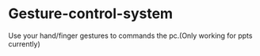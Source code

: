 # Gesture-control-system
Use your hand/finger gestures to commands the pc.(Only working for  ppts currently)
